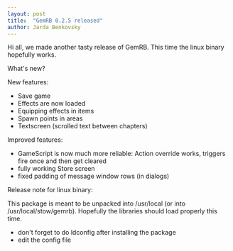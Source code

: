 ```yaml
---
layout: post
title:  "GemRB 0.2.5 released"
author: Jarda Benkovsky
---
```


Hi all,
we made another tasty release of GemRB. This time the linux binary hopefully works.

What's new?

New features:
- Save game
- Effects are now loaded
- Equipping effects in items
- Spawn points in areas
- Textscreen (scrolled text between chapters)

Improved features:
- GameScript is now much more reliable: Action override works, triggers fire once and then get cleared
- fully working Store screen
- fixed padding of message window rows (in dialogs)

Release note for linux binary:

This package is meant to be unpacked into /usr/local (or into /usr/local/stow/gemrb). 
Hopefully the libraries should load properly this time.

- don't forget to do ldconfig after installing the package
- edit the config file
